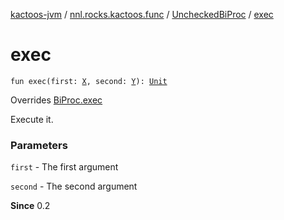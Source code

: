 [kactoos-jvm](../../index.md) / [nnl.rocks.kactoos.func](../index.md) / [UncheckedBiProc](index.md) / [exec](./exec.md)

# exec

`fun exec(first: `[`X`](index.md#X)`, second: `[`Y`](index.md#Y)`): `[`Unit`](https://kotlinlang.org/api/latest/jvm/stdlib/kotlin/-unit/index.html)

Overrides [BiProc.exec](../../nnl.rocks.kactoos/-bi-proc/exec.md)

Execute it.

### Parameters

`first` - The first argument

`second` - The second argument

**Since**
0.2


